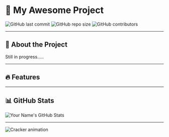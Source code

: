 # 🚀 My Awesome Project

![GitHub last commit](https://img.shields.io/github/last-commit/lokesh-madireddi/vscode)
![GitHub repo size](https://img.shields.io/github/repo-size/lokesh-madireddi/vscode)
![GitHub contributors](https://img.shields.io/github/contributors/lokesh-madireddi/vscode)

---

## 📌 About the Project
Still in progress.....

---

## 🔥 Features

---

## 📊 GitHub Stats  
![Your Name's GitHub Stats](https://github-readme-stats.vercel.app/api?username=lokesh-madireddi&show_icons=true&theme=radical)

---


<img src="https://lokesh-madireddi.github.io/lokesh-madireddi/crackers.yml" alt="Cracker animation" />
